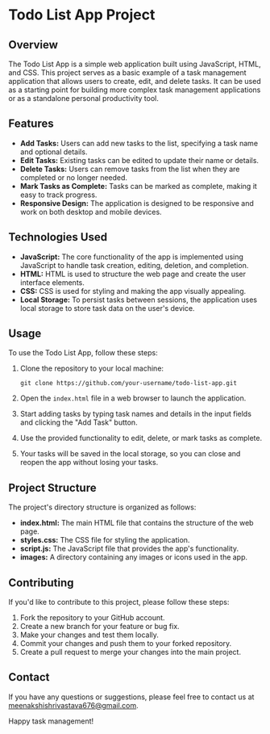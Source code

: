 # Todo List App Project

## Overview
The Todo List App is a simple web application built using JavaScript, HTML, and CSS. This project serves as a basic example of a task management application that allows users to create, edit, and delete tasks. It can be used as a starting point for building more complex task management applications or as a standalone personal productivity tool.

## Features
- **Add Tasks:** Users can add new tasks to the list, specifying a task name and optional details.
- **Edit Tasks:** Existing tasks can be edited to update their name or details.
- **Delete Tasks:** Users can remove tasks from the list when they are completed or no longer needed.
- **Mark Tasks as Complete:** Tasks can be marked as complete, making it easy to track progress.
- **Responsive Design:** The application is designed to be responsive and work on both desktop and mobile devices.

## Technologies Used
- **JavaScript:** The core functionality of the app is implemented using JavaScript to handle task creation, editing, deletion, and completion.
- **HTML:** HTML is used to structure the web page and create the user interface elements.
- **CSS:** CSS is used for styling and making the app visually appealing.
- **Local Storage:** To persist tasks between sessions, the application uses local storage to store task data on the user's device.

## Usage
To use the Todo List App, follow these steps:

1. Clone the repository to your local machine:

   ```
   git clone https://github.com/your-username/todo-list-app.git
   ```

2. Open the `index.html` file in a web browser to launch the application.

3. Start adding tasks by typing task names and details in the input fields and clicking the "Add Task" button.

4. Use the provided functionality to edit, delete, or mark tasks as complete.

5. Your tasks will be saved in the local storage, so you can close and reopen the app without losing your tasks.

## Project Structure
The project's directory structure is organized as follows:

- **index.html:** The main HTML file that contains the structure of the web page.
- **styles.css:** The CSS file for styling the application.
- **script.js:** The JavaScript file that provides the app's functionality.
- **images:** A directory containing any images or icons used in the app.

## Contributing
If you'd like to contribute to this project, please follow these steps:

1. Fork the repository to your GitHub account.
2. Create a new branch for your feature or bug fix.
3. Make your changes and test them locally.
4. Commit your changes and push them to your forked repository.
5. Create a pull request to merge your changes into the main project.

## Contact
If you have any questions or suggestions, please feel free to contact us at meenakshishrivastava676@gmail.com.

Happy task management!

 
